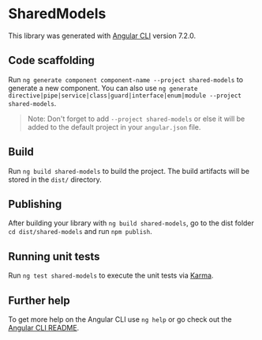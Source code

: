 # SharedModels

This library was generated with [Angular CLI](https://github.com/angular/angular-cli) version 7.2.0.

## Code scaffolding

Run `ng generate component component-name --project shared-models` to generate a new component. You can also use `ng generate directive|pipe|service|class|guard|interface|enum|module --project shared-models`.

> Note: Don't forget to add `--project shared-models` or else it will be added to the default project in your `angular.json` file.

## Build

Run `ng build shared-models` to build the project. The build artifacts will be stored in the `dist/` directory.

## Publishing

After building your library with `ng build shared-models`, go to the dist folder `cd dist/shared-models` and run `npm publish`.

## Running unit tests

Run `ng test shared-models` to execute the unit tests via [Karma](https://karma-runner.github.io).

## Further help

To get more help on the Angular CLI use `ng help` or go check out the [Angular CLI README](https://github.com/angular/angular-cli/blob/master/README.md).
